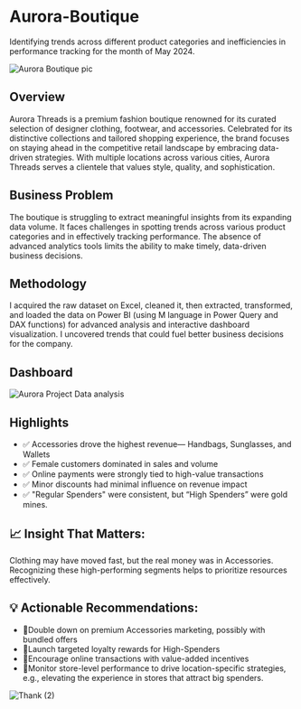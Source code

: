 # Aurora-Boutique
Identifying trends across different product categories and  inefficiencies in performance tracking for the month of May 2024. 

![Aurora Boutique pic](https://github.com/user-attachments/assets/369e87a8-b491-4d84-b4f1-61c0b1fbba9b)

## Overview
Aurora Threads is a premium fashion boutique renowned for its curated selection of designer clothing, footwear, and accessories. 
Celebrated for its distinctive collections and tailored shopping experience, the brand focuses on staying ahead in the competitive retail landscape by embracing data-driven strategies. 
With multiple locations across various cities, Aurora Threads serves a clientele that values style, quality, and sophistication.

## Business Problem
The boutique is struggling to extract meaningful insights from its expanding data volume. It faces challenges in spotting trends across various product categories and in effectively tracking performance. 
The absence of advanced analytics tools limits the ability to make timely, data-driven business decisions.

## Methodology
I acquired the raw dataset on Excel, cleaned it, then extracted, transformed, and loaded the data on Power BI (using M language in Power Query and DAX functions) for advanced analysis and interactive dashboard visualization. 
I uncovered trends that could fuel better business decisions for the company.

  ## Dashboard

  ![Aurora Project Data analysis](https://github.com/user-attachments/assets/8ce7c02d-a543-4bbf-a6a1-3f3136038664)

  
 ## Highlights
 - ✅ Accessories drove the highest revenue— Handbags, Sunglasses, and Wallets
 - ✅ Female customers dominated in sales and volume
 - ✅ Online payments were strongly tied to high-value transactions
 - ✅ Minor discounts had minimal influence on revenue impact
 - ✅ "Regular Spenders" were consistent, but “High Spenders” were gold mines.

 ## 📈 Insight That Matters:
 Clothing may have moved fast, but the real money was in Accessories. 
Recognizing these high-performing segments helps to prioritize resources effectively.


## 💡 Actionable Recommendations:
- 🔹Double down on premium Accessories marketing, possibly with bundled offers
- 🔹Launch targeted loyalty rewards for High-Spenders
- 🔹Encourage online transactions with value-added incentives
- 🔹Monitor store-level performance to drive location-specific strategies, e.g., elevating the experience in stores that attract big spenders.


![Thank (2)](https://github.com/user-attachments/assets/f60456a3-d1e4-4f4a-b8cc-f1f67565e785)


